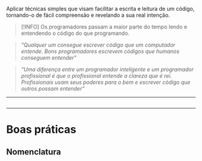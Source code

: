Aplicar técnicas simples que visam facilitar a escrita e leitura de um código, tornando-o de fácil compreensão e revelando a sua real intenção.

>[!INFO]
>Os programadores passam a maior parte do tempo lendo e entendendo o código do que programando.

> _"Qualquer um consegue escrever código que um computador entende. Bons programadores escrevem códigos que humanos conseguem entender"_

>_"Uma diferença entre um programador inteligente e um programador profissional é que o profissional entende a clareza que é rei. Profissionais usam seus poderes para o bem e escrever código que outros possam entender"_

---
```ActivityHistory
```
---

# Boas práticas

## Nomenclatura



